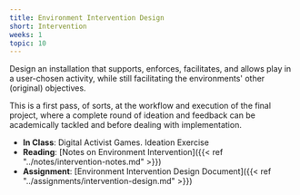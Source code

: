 ```yaml
---
title: Environment Intervention Design
short: Intervention
weeks: 1
topic: 10
---
```


Design an installation that supports, enforces, facilitates, and allows play in a user-chosen activity, while still facilitating the environments' other (original) objectives.

This is a first pass, of sorts, at the workflow and execution of the final project, where a complete round of ideation and feedback can be academically tackled and before dealing with implementation.

- **In Class**: Digital Activist Games. Ideation Exercise
- **Reading**: [Notes on Environment Intervention]({{< ref "../notes/intervention-notes.md" >}})
- **Assignment**: [Environment Intervention Design Document]({{< ref "../assignments/intervention-design.md" >}})
